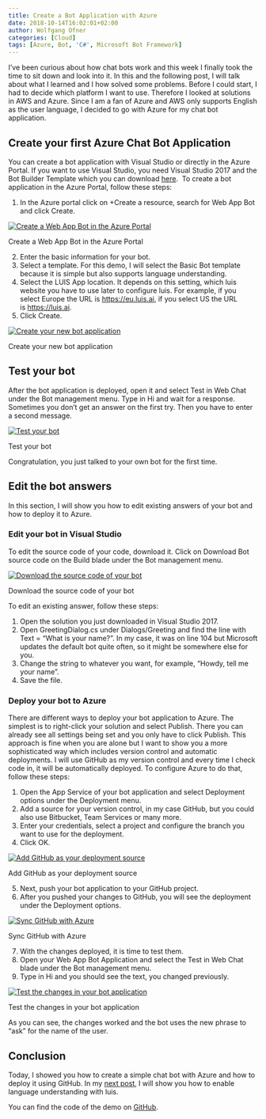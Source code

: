```yaml
---
title: Create a Bot Application with Azure
date: 2018-10-14T16:02:01+02:00
author: Wolfgang Ofner
categories: [Cloud]
tags: [Azure, Bot, 'C#', Microsoft Bot Framework]
---
```

I&#8217;ve been curious about how chat bots work and this week I finally took the time to sit down and look into it. In this and the following post, I will talk about what I learned and I how solved some problems. Before I could start, I had to decide which platform I want to use. Therefore I looked at solutions in AWS and Azure. Since I am a fan of Azure and AWS only supports English as the user language, I decided to go with Azure for my chat bot application.

## Create your first Azure Chat Bot Application

You can create a bot application with Visual Studio or directly in the Azure Portal. If you want to use Visual Studio, you need Visual Studio 2017 and the Bot Builder Template which you can download <a href="https://botbuilder.myget.org/feed/aitemplates/package/vsix/BotBuilderV4.fbe0fc50-a6f1-4500-82a2-189314b7bea2" target="_blank" rel="noopener">here</a>.  To create a bot application in the Azure Portal, follow these steps:

  1. In the Azure portal click on +Create a resource, search for Web App Bot and click Create.

<div class="col-12 col-sm-10 aligncenter">
  <a href="/assets/img/posts/2018/10/Create-a-Web-App-Bot-in-the-Azure-Portal.jpg"><img loading="lazy" src="/assets/img/posts/2018/10/Create-a-Web-App-Bot-in-the-Azure-Portal.jpg" alt="Create a Web App Bot in the Azure Portal" /></a>
  
  <p>
    Create a Web App Bot in the Azure Portal
  </p>
</div>

<ol start="2">
  <li>
    Enter the basic information for your bot.
  </li>
  <li>
    Select a template. For this demo, I will select the Basic Bot template because it is simple but also supports language understanding.
  </li>
  <li>
    Select the LUIS App location. It depends on this setting, which luis website you have to use later to configure luis. For example, if you select Europe the URL is <a href="https://eu.luis.ai" target="_blank" rel="noopener">https://eu.luis.ai</a>, if you select US the URL is <a href="https://luis.ai" target="_blank" rel="noopener">https://luis.ai</a>.
  </li>
  <li>
    Click Create.
  </li>
</ol>

<div class="col-12 col-sm-10 aligncenter">
  <a href="/assets/img/posts/2018/10/Create-your-new-bot-application.jpg"><img loading="lazy" src="/assets/img/posts/2018/10/Create-your-new-bot-application.jpg" alt="Create your new bot application" /></a>
  
  <p>
    Create your new bot application
  </p>
</div>

## Test your bot

After the bot application is deployed, open it and select Test in Web Chat under the Bot management menu. Type in Hi and wait for a response. Sometimes you don&#8217;t get an answer on the first try. Then you have to enter a second message.

<div class="col-12 col-sm-10 aligncenter">
  <a href="/assets/img/posts/2018/10/Test-your-bot.jpg"><img loading="lazy" src="/assets/img/posts/2018/10/Test-your-bot.jpg" alt="Test your bot" /></a>
  
  <p>
    Test your bot
  </p>
</div>

Congratulation, you just talked to your own bot for the first time.

## Edit the bot answers

In this section, I will show you how to edit existing answers of your bot and how to deploy it to Azure.

### Edit your bot in Visual Studio

To edit the source code of your code, download it. Click on Download Bot source code on the Build blade under the Bot management menu.

<div class="col-12 col-sm-10 aligncenter">
  <a href="/assets/img/posts/2018/10/Download-the-source-code-of-your-bot.jpg"><img loading="lazy" src="/assets/img/posts/2018/10/Download-the-source-code-of-your-bot.jpg" alt="Download the source code of your bot" /></a>
  
  <p>
    Download the source code of your bot
  </p>
</div>

To edit an existing answer, follow these steps:

  1. Open the solution you just downloaded in Visual Studio 2017.
  2. Open GreetingDialog.cs under Dialogs/Greeting and find the line with Text = &#8220;What is your name?&#8221;. In my case, it was on line 104 but Microsoft updates the default bot quite often, so it might be somewhere else for you.
  3. Change the string to whatever you want, for example, &#8220;Howdy, tell me your name&#8221;.
  4. Save the file.

### Deploy your bot to Azure

There are different ways to deploy your bot application to Azure. The simplest is to right-click your solution and select Publish. There you can already see all settings being set and you only have to click Publish. This approach is fine when you are alone but I want to show you a more sophisticated way which includes version control and automatic deployments. I will use GitHub as my version control and every time I check code in, it will be automatically deployed. To configure Azure to do that, follow these steps:

  1. Open the App Service of your bot application and select Deployment options under the Deployment menu.
  2. Add a source for your version control, in my case GitHub, but you could also use Bitbucket, Team Services or many more.
  3. Enter your credentials, select a project and configure the branch you want to use for the deployment.
  4. Click OK.

<div class="col-12 col-sm-10 aligncenter">
  <a href="/assets/img/posts/2018/10/Add-GitHub-as-your-deployment-source.jpg"><img loading="lazy" src="/assets/img/posts/2018/10/Add-GitHub-as-your-deployment-source.jpg" alt="Add GitHub as your deployment source" /></a>
  
  <p>
    Add GitHub as your deployment source
  </p>
</div>

<ol start="5">
  <li>
    Next, push your bot application to your GitHub project.
  </li>
  <li>
    After you pushed your changes to GitHub, you will see the deployment under the Deployment options.
  </li>
</ol>

<div class="col-12 col-sm-10 aligncenter">
  <a href="/assets/img/posts/2018/10/Sync-GitHub-with-Azure.jpg"><img loading="lazy" src="/assets/img/posts/2018/10/Sync-GitHub-with-Azure.jpg" alt="Sync GitHub with Azure" /></a>
  
  <p>
    Sync GitHub with Azure
  </p>
</div>

<ol start="7">
  <li>
    With the changes deployed, it is time to test them.
  </li>
  <li>
    Open your Web App Bot Application and select the Test in Web Chat blade under the Bot management menu.
  </li>
  <li>
    Type in Hi and you should see the text, you changed previously.
  </li>
</ol>

<div class="col-12 col-sm-10 aligncenter">
  <a href="/assets/img/posts/2018/10/Test-the-changes-in-your-bot-application.jpg"><img loading="lazy" src="/assets/img/posts/2018/10/Test-the-changes-in-your-bot-application.jpg" alt="Test the changes in your bot application" /></a>
  
  <p>
    Test the changes in your bot application
  </p>
</div>

As you can see, the changes worked and the bot uses the new phrase to &#8220;ask&#8221; for the name of the user.

## Conclusion

Today, I showed you how to create a simple chat bot with Azure and how to deploy it using GitHub. In my <a href="/azure-bot-language-understanding/" target="_blank" rel="noopener">next post</a>, I will show you how to enable language understanding with luis.

You can find the code of the demo on <a href="https://github.com/WolfgangOfner/Azure-ChatBot" target="_blank" rel="noopener">GitHub</a>.

&nbsp;